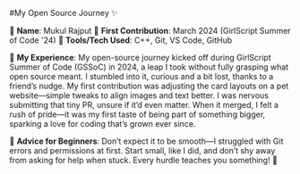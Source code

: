 #My Open Source Journey ✨

👤 **Name**: Mukul Rajput
📅 **First Contribution**: March 2024 (GirlScript Summer of Code '24)
🔧 **Tools/Tech Used**: C++, Git, VS Code, GitHub

🌟 **My Experience**:
My open-source journey kicked off during GirlScript Summer of Code (GSSoC) in 2024, a leap I took without fully grasping what open source meant. I stumbled into it, curious and a bit lost, thanks to a friend’s nudge. My first contribution was adjusting the card layouts on a pet website—simple tweaks to align images and text better. I was nervous submitting that tiny PR, unsure if it’d even matter. When it merged, I felt a rush of pride—it was my first taste of being part of something bigger, sparking a love for coding that’s grown ever since.

📌 **Advice for Beginners**:
Don’t expect it to be smooth—I struggled with Git errors and permissions at first. Start small, like I did, and don’t shy away from asking for help when stuck. Every hurdle teaches you something! 🚀